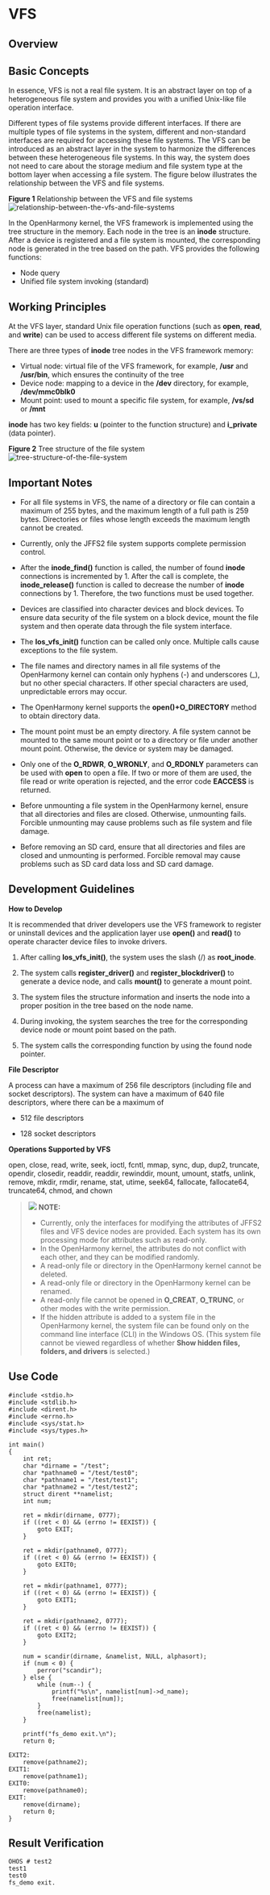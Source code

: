 # VFS<a name="EN-US_TOPIC_0000001051451779"></a>

## Overview<a name="section132540468341"></a>

## Basic Concepts<a name="section229417111227"></a>

In essence, VFS is not a real file system. It is an abstract layer on top of a heterogeneous file system and provides you with a unified Unix-like file operation interface.

Different types of file systems provide different interfaces. If there are multiple types of file systems in the system, different and non-standard interfaces are required for accessing these file systems. The VFS can be introduced as an abstract layer in the system to harmonize the differences between these heterogeneous file systems. In this way, the system does not need to care about the storage medium and file system type at the bottom layer when accessing a file system. The figure below illustrates the relationship between the VFS and file systems.

**Figure  1**  Relationship between the VFS and file systems<a name="fig38726213309"></a>  
![](figures/relationship-between-the-vfs-and-file-systems.png "relationship-between-the-vfs-and-file-systems")

In the OpenHarmony kernel, the VFS framework is implemented using the tree structure in the memory. Each node in the tree is an  **inode**  structure. After a device is registered and a file system is mounted, the corresponding node is generated in the tree based on the path. VFS provides the following functions:

-   Node query
-   Unified file system invoking \(standard\)

## Working Principles<a name="section18114182834215"></a>

At the VFS layer, standard Unix file operation functions \(such as  **open**,  **read**, and  **write**\) can be used to access different file systems on different media.

There are three types of  **inode**  tree nodes in the VFS framework memory:

-   Virtual node: virtual file of the VFS framework, for example,  **/usr**  and  **/usr/bin**, which ensures the continuity of the tree
-   Device node: mapping to a device in the  **/dev**  directory, for example,  **/dev/mmc0blk0**
-   Mount point: used to mount a specific file system, for example,  **/vs/sd**  or  **/mnt**

**inode**  has two key fields:  **u**  \(pointer to the function structure\) and  **i\_private**  \(data pointer\).

**Figure  2**  Tree structure of the file system<a name="fig1648112392612"></a>  
![](figures/tree-structure-of-the-file-system.png "tree-structure-of-the-file-system")

## Important Notes<a name="section18311145173712"></a>

-   For all file systems in VFS, the name of a directory or file can contain a maximum of 255 bytes, and the maximum length of a full path is 259 bytes. Directories or files whose length exceeds the maximum length cannot be created.

-   Currently, only the JFFS2 file system supports complete permission control.

-   After the  **inode\_find\(\)**  function is called, the number of found  **inode**  connections is incremented by 1. After the call is complete, the  **inode\_release\(\)**  function is called to decrease the number of  **inode**  connections by 1. Therefore, the two functions must be used together.

-   Devices are classified into character devices and block devices. To ensure data security of the file system on a block device, mount the file system and then operate data through the file system interface.

-   The  **los\_vfs\_init\(\)**  function can be called only once. Multiple calls cause exceptions to the file system.

-   The file names and directory names in all file systems of the OpenHarmony kernel can contain only hyphens \(-\) and underscores \(\_\), but no other special characters. If other special characters are used, unpredictable errors may occur.

-   The OpenHarmony kernel supports the  **open\(\)+O\_DIRECTORY**  method to obtain directory data.

-   The mount point must be an empty directory. A file system cannot be mounted to the same mount point or to a directory or file under another mount point. Otherwise, the device or system may be damaged.

-   Only one of the  **O\_RDWR**,  **O\_WRONLY**, and  **O\_RDONLY**  parameters can be used with  **open**  to open a file. If two or more of them are used, the file read or write operation is rejected, and the error code  **EACCESS**  is returned.

-   Before unmounting a file system in the OpenHarmony kernel, ensure that all directories and files are closed. Otherwise, unmounting fails. Forcible unmounting may cause problems such as file system and file damage.

-   Before removing an SD card, ensure that all directories and files are closed and unmounting is performed. Forcible removal may cause problems such as SD card data loss and SD card damage.


## Development Guidelines<a name="section422619258380"></a>

**How to Develop**

It is recommended that driver developers use the VFS framework to register or uninstall devices and the application layer use  **open\(\)**  and  **read\(\)**  to operate character device files to invoke drivers.

1.  After calling  **los\_vfs\_init\(\)**, the system uses the slash \(/\) as  **root\_inode**.

2.  The system calls  **register\_driver\(\)**  and  **register\_blockdriver\(\)**  to generate a device node, and calls  **mount\(\)**  to generate a mount point.

3.  The system files the structure information and inserts the node into a proper position in the tree based on the node name.

4.  During invoking, the system searches the tree for the corresponding device node or mount point based on the path.

5.  The system calls the corresponding function by using the found node pointer.


**File Descriptor**

A process can have a maximum of 256 file descriptors \(including file and socket descriptors\). The system can have a maximum of 640 file descriptors, where there can be a maximum of 

-   512 file descriptors

-   128 socket descriptors


**Operations Supported by VFS**

open, close, read, write, seek, ioctl, fcntl, mmap, sync, dup, dup2, truncate, opendir, closedir, readdir, readdir, rewinddir, mount, umount, statfs, unlink, remove, mkdir, rmdir, rename, stat, utime, seek64, fallocate, fallocate64, truncate64, chmod, and chown

>![](public_sys-resources/icon-note.gif) **NOTE:** 
>-   Currently, only the interfaces for modifying the attributes of JFFS2 files and VFS device nodes are provided. Each system has its own processing mode for attributes such as read-only.
>-   In the OpenHarmony kernel, the attributes do not conflict with each other, and they can be modified randomly.
>-   A read-only file or directory in the OpenHarmony kernel cannot be deleted.
>-   A read-only file or directory in the OpenHarmony kernel can be renamed.
>-   A read-only file cannot be opened in  **O\_CREAT**,  **O\_TRUNC**, or other modes with the write permission.
>-   If the hidden attribute is added to a system file in the OpenHarmony kernel, the system file can be found only on the command line interface \(CLI\) in the Windows OS. \(This system file cannot be viewed regardless of whether  **Show hidden files, folders, and drivers**  is selected.\)

## Use Code<a name="section180311121420"></a>

```
#include <stdio.h>
#include <stdlib.h>
#include <dirent.h>
#include <errno.h>
#include <sys/stat.h>
#include <sys/types.h>

int main()
{
    int ret;
    char *dirname = "/test";
    char *pathname0 = "/test/test0";
    char *pathname1 = "/test/test1";
    char *pathname2 = "/test/test2";
    struct dirent **namelist;
    int num;

    ret = mkdir(dirname, 0777);
    if ((ret < 0) && (errno != EEXIST)) {
        goto EXIT;
    }

    ret = mkdir(pathname0, 0777);
    if ((ret < 0) && (errno != EEXIST)) {
        goto EXIT0;
    }

    ret = mkdir(pathname1, 0777);
    if ((ret < 0) && (errno != EEXIST)) {
        goto EXIT1;
    }

    ret = mkdir(pathname2, 0777);
    if ((ret < 0) && (errno != EEXIST)) {
        goto EXIT2;
    }

    num = scandir(dirname, &namelist, NULL, alphasort);
    if (num < 0) {
        perror("scandir");
    } else {
        while (num--) {
            printf("%s\n", namelist[num]->d_name);
            free(namelist[num]);
        }
        free(namelist);
    }

    printf("fs_demo exit.\n");
    return 0;

EXIT2:
    remove(pathname2);
EXIT1:
    remove(pathname1);
EXIT0:
    remove(pathname0);
EXIT:
    remove(dirname);
    return 0;
}
```

## Result Verification<a name="section16772334714"></a>

```
OHOS # test2
test1
test0
fs_demo exit.
```

